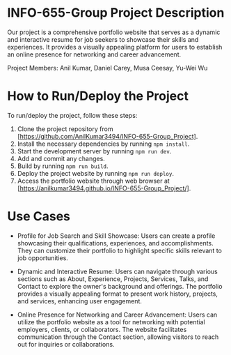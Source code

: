 # INFO-655-Group Project Description
Our project is a comprehensive portfolio website that serves as a dynamic and interactive resume for job seekers to showcase their skills and experiences.
It provides a visually appealing platform for users to establish an online presence for networking and career advancement.

Project Members: Anil Kumar, Daniel Carey, Musa Ceesay, Yu-Wei Wu

# How to Run/Deploy the Project

To run/deploy the project, follow these steps:

1. Clone the project repository from [https://github.com/AnilKumar3494/INFO-655-Group_Project].
2. Install the necessary dependencies by running `npm install`.
3. Start the development server by running `npm run dev`.
4. Add and commit any changes.
5. Build by running `npm run build`.
6. Deploy the project website by running `npm run deploy`.
7. Access the portfolio website through web browser at [https://anilkumar3494.github.io/INFO-655-Group_Project/].

# Use Cases

- Profile for Job Search and Skill Showcase:
  Users can create a profile showcasing their qualifications, experiences, and accomplishments.
  They can customize their portfolio to highlight specific skills relevant to job opportunities.

- Dynamic and Interactive Resume:
  Users can navigate through various sections such as About, Experience, Projects, Services, Talks, and Contact to explore the owner's background and offerings.
  The portfolio provides a visually appealing format to present work history, projects, and services, enhancing user engagement.

- Online Presence for Networking and Career Advancement:
  Users can utilize the portfolio website as a tool for networking with potential employers, clients, or collaborators.
  The website facilitates communication through the Contact section, allowing visitors to reach out for inquiries or collaborations.
